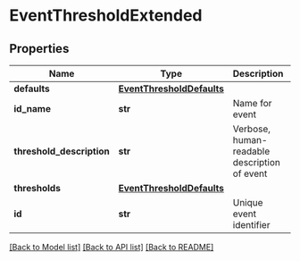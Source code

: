 # EventThresholdExtended

## Properties
Name | Type | Description | Notes
------------ | ------------- | ------------- | -------------
**defaults** | [**EventThresholdDefaults**](EventThresholdDefaults.md) |  | [optional] 
**id_name** | **str** | Name for event | [optional] 
**threshold_description** | **str** | Verbose, human-readable description of event | [optional] 
**thresholds** | [**EventThresholdDefaults**](EventThresholdDefaults.md) |  | [optional] 
**id** | **str** | Unique event identifier | [optional] 

[[Back to Model list]](../README.md#documentation-for-models) [[Back to API list]](../README.md#documentation-for-api-endpoints) [[Back to README]](../README.md)


